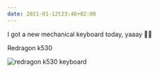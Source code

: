 ```yaml
---
date: 2021-01-12t23:46+02:00
---
```


I got a new mechanical keyboard today, yaaay 🎊🎊

Redragon k530

![redragon k530 keyboard](mech.jpg)
